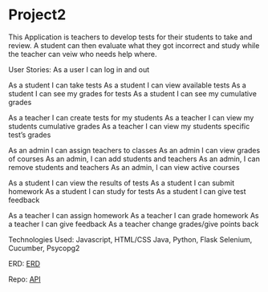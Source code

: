 # Project2

This Application is teachers to develop tests for their students to take and review.  A student can then evaluate what they got incorrect and study while the teacher can veiw who needs help where.

User Stories:
As a user I can log in and out

As a student I can take tests 
As a student I can view available tests 
As a student I can see my grades for tests
As a student I can see my cumulative grades

As a teacher I can create tests for my students
As a teacher I can view my students cumulative grades
As a teacher I can view my students specific test’s grades

As an admin I can assign teachers to classes 
As an admin I can view grades of courses
As an admin, I can add students and teachers 
As an admin, I can remove students and teachers
As an admin, I can view active courses 

As a student I can view the results of tests
As a student I can submit homework
As a student I can study for tests
As a student I can give test feedback

As a teacher I can assign homework
As a teacher I can grade homework
As a teacher I can give feedback
As a teacher change grades/give points back

Technologies Used: 
Javascript, HTML/CSS
Java, Python, Flask
Selenium, Cucumber, Psycopg2


ERD: [ERD](https://i.imgur.com/RjvGzRR.png)

Repo: [API](https://github.com/VanVelZ/quiz-maker)
